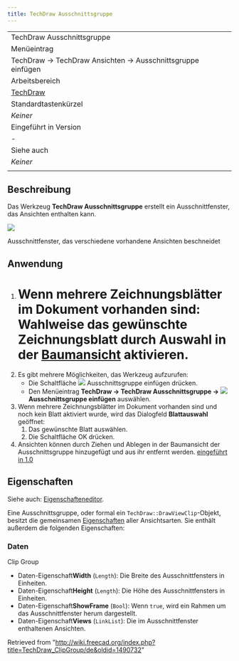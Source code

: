 ```yaml
---
title: TechDraw Ausschnittsgruppe
---
```


|                                                            |
| ---------------------------------------------------------- |
| TechDraw Ausschnittsgruppe                                 |
| Menüeintrag                                                |
| TechDraw → TechDraw Ansichten → Ausschnittsgruppe einfügen |
| Arbeitsbereich                                             |
| [TechDraw](/TechDraw_Workbench/de "TechDraw Workbench/de") |
| Standardtastenkürzel                                       |
| _Keiner_                                                   |
| Eingeführt in Version                                      |
| -                                                          |
| Siehe auch                                                 |
| _Keiner_                                                   |
|                                                            |

## Beschreibung

Das Werkzeug **TechDraw Ausschnittsgruppe** erstellt ein Ausschnittfenster, das Ansichten enthalten kann.

![](/images/TechDraw_Clipview.png)

Ausschnittfenster, das verschiedene vorhandene Ansichten beschneidet

## Anwendung

1. # Wenn mehrere Zeichnungsblätter im Dokument vorhanden sind: Wahlweise das gewünschte Zeichnungsblatt durch Auswahl in der [Baumansicht](/Tree_view/de "Tree view/de") aktivieren.
2. Es gibt mehrere Möglichkeiten, das Werkzeug aufzurufen:
   - Die Schaltfläche ![](/images/TechDraw_ClipGroup.svg) Ausschnittsgruppe einfügen drücken.
   - Den Menüeintrag **TechDraw → TechDraw Ausschnittsgruppe → ![](/images/TechDraw_ClipGroup.svg) Ausschnittsgruppe einfügen** auswählen.
3. Wenn mehrere Zeichnungsblätter im Dokument vorhanden sind und noch kein Blatt aktiviert wurde, wird das Dialogfeld **Blattauswahl** geöffnet:
   1. Das gewünschte Blatt auswählen.
   2. Die Schaltfläche OK drücken.
4. Ansichten können durch Ziehen und Ablegen in der Baumansicht der Ausschnittsgruppe hinzugefügt und aus ihr entfernt werden. [eingeführt in 1.0](/Release_notes_1.0/de "Release notes 1.0/de")

## Eigenschaften

Siehe auch: [Eigenschafteneditor](/Property_editor/de "Property editor/de").

Eine Ausschnittsgruppe, oder formal ein `TechDraw::DrawViewClip`-Objekt, besitzt die gemeinsamen [Eigenschaften](/TechDraw_View/de#Eigenschaften_der_Bauteilansicht "TechDraw View/de") aller Ansichtsarten. Sie enthält außerdem die folgenden Eigenschaften:

### Daten

Clip Group

- Daten-Eigenschaft**Width** (`Length`): Die Breite des Ausschnittfensters in Einheiten.
- Daten-Eigenschaft**Height** (`Length`): Die Höhe des Ausschnittfensters in Einheiten.
- Daten-Eigenschaft**ShowFrame** (`Bool`): Wenn `true`, wird ein Rahmen um das Ausschnittfenster herum dargestellt.
- Daten-Eigenschaft**Views** (`LinkList`): Die im Ausschnittfenster enthaltenen Ansichten.

Retrieved from "<http://wiki.freecad.org/index.php?title=TechDraw_ClipGroup/de&oldid=1490732>"
